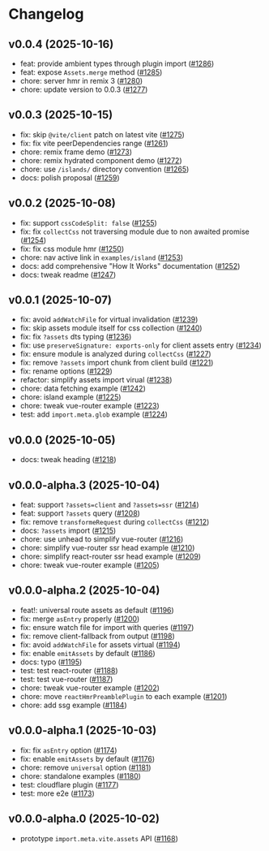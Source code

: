 # Changelog

## v0.0.4 (2025-10-16)

- feat: provide ambient types through plugin import ([#1286](https://github.com/hi-ogawa/vite-plugins/pull/1286))
- feat: expose `Assets.merge` method ([#1285](https://github.com/hi-ogawa/vite-plugins/pull/1285))
- chore: server hmr in remix 3 ([#1280](https://github.com/hi-ogawa/vite-plugins/pull/1280))
- chore: update version to 0.0.3 ([#1277](https://github.com/hi-ogawa/vite-plugins/pull/1277))

## v0.0.3 (2025-10-15)

- fix: skip `@vite/client` patch on latest vite ([#1275](https://github.com/hi-ogawa/vite-plugins/pull/1275))
- fix: fix vite peerDependencies range ([#1261](https://github.com/hi-ogawa/vite-plugins/pull/1261))
- chore: remix frame demo ([#1273](https://github.com/hi-ogawa/vite-plugins/pull/1273))
- chore: remix hydrated component demo ([#1272](https://github.com/hi-ogawa/vite-plugins/pull/1272))
- chore: use `/islands/` directory convention ([#1265](https://github.com/hi-ogawa/vite-plugins/pull/1265))
- docs: polish proposal ([#1259](https://github.com/hi-ogawa/vite-plugins/pull/1259))

## v0.0.2 (2025-10-08)

- fix: support `cssCodeSplit: false` ([#1255](https://github.com/hi-ogawa/vite-plugins/pull/1255))
- fix: fix `collectCss` not traversing module due to non awaited promise ([#1254](https://github.com/hi-ogawa/vite-plugins/pull/1254))
- fix: fix css module hmr ([#1250](https://github.com/hi-ogawa/vite-plugins/pull/1250))
- chore: nav active link in `examples/island` ([#1253](https://github.com/hi-ogawa/vite-plugins/pull/1253))
- docs: add comprehensive "How It Works" documentation ([#1252](https://github.com/hi-ogawa/vite-plugins/pull/1252))
- docs: tweak readme ([#1247](https://github.com/hi-ogawa/vite-plugins/pull/1247))

## v0.0.1 (2025-10-07)

- fix: avoid `addWatchFile` for virtual invalidation ([#1239](https://github.com/hi-ogawa/vite-plugins/pull/1239))
- fix: skip assets module itself for css collection ([#1240](https://github.com/hi-ogawa/vite-plugins/pull/1240))
- fix: fix `?assets` dts typing ([#1236](https://github.com/hi-ogawa/vite-plugins/pull/1236))
- fix: use `preserveSignature: exports-only` for client assets entry ([#1234](https://github.com/hi-ogawa/vite-plugins/pull/1234))
- fix: ensure module is analyzed during `collectCss` ([#1227](https://github.com/hi-ogawa/vite-plugins/pull/1227))
- fix: remove `?assets` import chunk from client build ([#1221](https://github.com/hi-ogawa/vite-plugins/pull/1221))
- fix: rename options ([#1229](https://github.com/hi-ogawa/vite-plugins/pull/1229))
- refactor: simplify assets import virual ([#1238](https://github.com/hi-ogawa/vite-plugins/pull/1238))
- chore: data fetching example ([#1242](https://github.com/hi-ogawa/vite-plugins/pull/1242))
- chore: island example ([#1225](https://github.com/hi-ogawa/vite-plugins/pull/1225))
- chore: tweak vue-router example ([#1223](https://github.com/hi-ogawa/vite-plugins/pull/1223))
- test: add `import.meta.glob` example ([#1224](https://github.com/hi-ogawa/vite-plugins/pull/1224))

## v0.0.0 (2025-10-05)

- docs: tweak heading ([#1218](https://github.com/hi-ogawa/vite-plugins/pull/1218))

## v0.0.0-alpha.3 (2025-10-04)

- feat: support `?assets=client` and `?assets=ssr` ([#1214](https://github.com/hi-ogawa/vite-plugins/pull/1214))
- feat: support `?assets` query ([#1208](https://github.com/hi-ogawa/vite-plugins/pull/1208))
- fix: remove `transformeRequest` during `collectCss` ([#1212](https://github.com/hi-ogawa/vite-plugins/pull/1212))
- docs: `?assets` import ([#1215](https://github.com/hi-ogawa/vite-plugins/pull/1215))
- chore: use unhead to simplify vue-router ([#1216](https://github.com/hi-ogawa/vite-plugins/pull/1216))
- chore: simplify vue-router ssr head example ([#1210](https://github.com/hi-ogawa/vite-plugins/pull/1210))
- chore: simplify react-router ssr head example ([#1209](https://github.com/hi-ogawa/vite-plugins/pull/1209))
- chore: tweak vue-router example ([#1205](https://github.com/hi-ogawa/vite-plugins/pull/1205))

## v0.0.0-alpha.2 (2025-10-04)

- feat!: universal route assets as default ([#1196](https://github.com/hi-ogawa/vite-plugins/pull/1196))
- fix: merge `asEntry` properly ([#1200](https://github.com/hi-ogawa/vite-plugins/pull/1200))
- fix: ensure watch file for import with queries ([#1197](https://github.com/hi-ogawa/vite-plugins/pull/1197))
- fix: remove client-fallback from output ([#1198](https://github.com/hi-ogawa/vite-plugins/pull/1198))
- fix: avoid `addWatchFile` for assets virtual ([#1194](https://github.com/hi-ogawa/vite-plugins/pull/1194))
- fix: enable `emitAssets` by default ([#1186](https://github.com/hi-ogawa/vite-plugins/pull/1186))
- docs: typo ([#1195](https://github.com/hi-ogawa/vite-plugins/pull/1195))
- test: test react-router ([#1188](https://github.com/hi-ogawa/vite-plugins/pull/1188))
- test: test vue-router ([#1187](https://github.com/hi-ogawa/vite-plugins/pull/1187))
- chore: tweak vue-router example ([#1202](https://github.com/hi-ogawa/vite-plugins/pull/1202))
- chore: move `reactHmrPreamblePlugin` to each example ([#1201](https://github.com/hi-ogawa/vite-plugins/pull/1201))
- chore: add ssg example ([#1184](https://github.com/hi-ogawa/vite-plugins/pull/1184))

## v0.0.0-alpha.1 (2025-10-03)

- fix: fix `asEntry` option ([#1174](https://github.com/hi-ogawa/vite-plugins/pull/1174))
- fix: enable `emitAssets` by default ([#1176](https://github.com/hi-ogawa/vite-plugins/pull/1176))
- chore: remove `universal` option ([#1181](https://github.com/hi-ogawa/vite-plugins/pull/1181))
- chore: standalone examples ([#1180](https://github.com/hi-ogawa/vite-plugins/pull/1180))
- test: cloudflare plugin ([#1177](https://github.com/hi-ogawa/vite-plugins/pull/1177))
- test: more e2e ([#1173](https://github.com/hi-ogawa/vite-plugins/pull/1173))

## v0.0.0-alpha.0 (2025-10-02)

- prototype `import.meta.vite.assets` API ([#1168](https://github.com/hi-ogawa/vite-plugins/pull/1168))
